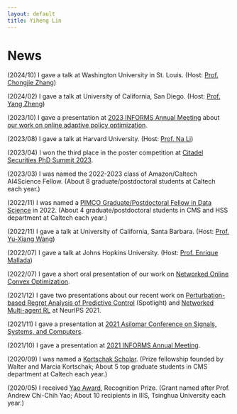 ```yaml
---
layout: default
title: Yiheng Lin
---
```


# News

(2024/10) I gave a talk at Washington University in St. Louis. (Host: [Prof. Chongjie Zhang](https://engineering.washu.edu/faculty/Chongjie-Zhang.html))

(2024/02) I gave a talk at University of California, San Diego. (Host: [Prof. Yang Zheng](https://zhengy09.github.io/))

(2023/10) I gave a presentation at [2023 INFORMS Annual Meeting](https://meetings.informs.org/wordpress/phoenix2023/) about [our work on online adaptive policy optimization](https://arxiv.org/pdf/2210.12320).

(2023/08) I gave a talk at Harvard University. (Host: [Prof. Na Li](https://nali.seas.harvard.edu/))

(2023/04) I won the third place in the poster competition at [Citadel Securities PhD Summit 2023](https://www.citadelsecurities.com/news-and-insights/citadel-securities-2023-phd-summit/).

(2023/03) I was named the 2022-2023 class of Amazon/Caltech AI4Science Fellow. (About 8 graduate/postdoctoral students at Caltech each year.)

(2022/11) I was named a [PIMCO Graduate/Postdoctoral Fellow in Data Science](https://www.pimco.com/en-us/our-firm/press-release/2018/pimco-partners-with-caltech-in-computing-and-mathematical-sciences/) in 2022. (About 4 graduate/postdoctoral students in CMS and HSS department at Caltech each year.)

(2022/11) I gave a talk at University of California, Santa Barbara. (Host: [Prof. Yu-Xiang Wang](https://sites.cs.ucsb.edu/~yuxiangw/))

(2022/07) I gave a talk at Johns Hopkins University. (Host: [Prof. Enrique Mallada](https://mallada.ece.jhu.edu/))

(2022/07) I gave a short oral presentation of our work on [Networked Online Convex Optimization](https://icml.cc/virtual/2022/spotlight/16992).

(2021/12) I gave two presentations about our recent work on [Perturbation-based Regret Analysis of Predictive Control](https://neurips.cc/virtual/2021/poster/27792) (Spotlight) and [Networked Multi-agent RL](https://neurips.cc/virtual/2021/poster/27812) at NeurIPS 2021.

(2021/11) I gave a presentation at [2021 Asilomar Conference on Signals, Systems, and Computers](https://www.asilomarsscconf.org/webpage/asil21/Asilomar_2021_Final_Program-Version_005.pdf).

(2021/10) I gave a presentation at [2021 INFORMS Annual Meeting](https://meetings.informs.org/wordpress/anaheim2021/).

(2020/09) I was named a [Kortschak Scholar](https://www.cms.caltech.edu/research/kortschak-scholars). (Prize fellowship founded by Walter and Marcia Kortschak; About 5 top graduate students in CMS department at Caltech each year.)

(2020/05) I received [Yao Award](https://iiis.tsinghua.edu.cn/en/list-673-1.html), Recognition Prize. (Grant named after Prof. Andrew Chi-Chih Yao; About 10 recipients in IIIS, Tsinghua University each year.)
